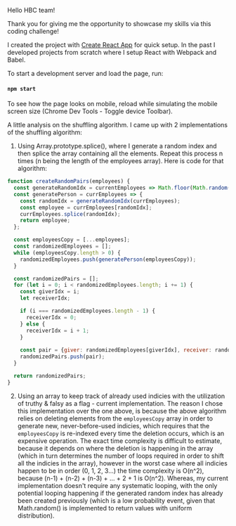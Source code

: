 Hello HBC team!

Thank you for giving me the opportunity to showcase my skills via this coding challenge!

I created the project with [Create React App](https://github.com/facebook/create-react-app) for quick setup. 
In the past I developed projects from scratch where I setup React with Webpack and Babel. 

To start a development server and load the page, run:
#### `npm start`

To see how the page looks on mobile, reload while simulating the mobile screen size (Chrome Dev Tools - Toggle device Toolbar).

A little analysis on the shuffling algorithm. 
I came up with 2 implementations of the shuffling algorithm:
1. Using Array.prototype.splice(), where I generate a random index and then splice the array containing all the elements.
Repeat this process n times (n being the length of the employees array). 
Here is code for that algorithm:
```javascript
function createRandomPairs(employees) {
  const generateRandomIdx = currentEmployees => Math.floor(Math.random() * currentEmployees.length);
  const generatePerson = currEmployees => {
    const randomIdx = generateRandomIdx(currEmployees);
    const employee = currEmployees[randomIdx];
    currEmployees.splice(randomIdx);
    return employee;
  };

  const employeesCopy = [...employees]; 
  const randomizedEmployees = [];
  while (employeesCopy.length > 0) {
    randomizedEmployees.push(generatePerson(employeesCopy));
  }

  const randomizedPairs = [];
  for (let i = 0; i < randomizedEmployees.length; i += 1) {
    const giverIdx = i;
    let receiverIdx;

    if (i === randomizedEmployees.length - 1) {
      receiverIdx = 0;
    } else {
      receiverIdx = i + 1;      
    }
    
    const pair = {giver: randomizedEmployees[giverIdx], receiver: randomizedEmployees[receiverIdx]};
    randomizedPairs.push(pair);
  }

  return randomizedPairs;
}
```

2. Using an array to keep track of already used indicies with the utilization of truthy & falsy as a flag - current implementation. The reason I chose this implementation over the one above, is because the above algorithm relies on deleting elements from the `employeesCopy` array in order to generate new, never-before-used indicies, which requires that the `employeesCopy` is re-indexed every time the deletion occurs, which is an expensive operation. The exact time complexity is difficult to estimate, because it depends on where the deletion is happening in the array (which in turn determines the number of loops required in order to shift all the indicies in the array), however in the worst case where all indicies happen to be in order (0, 1, 2, 3...) the time complexity is O(n^2), because (n-1) + (n-2) + (n-3) + ... + 2 + 1 is O(n^2). Whereas, my current implementation doesn't require any systematic looping, with the only potential looping happening if the generated random index has already been created previously (which is a low probability event, given that Math.random() is implemented to return values with uniform distribution). 

